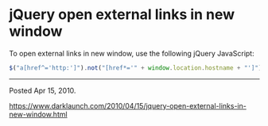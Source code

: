 # jQuery open external links in new window

To open external links in new window, use the following jQuery JavaScript:
```javascript
$("a[href^='http:']").not("[href*='" + window.location.hostname + "']").attr('target','_blank');
```

---

Posted Apr 15, 2010.

https://www.darklaunch.com/2010/04/15/jquery-open-external-links-in-new-window.html